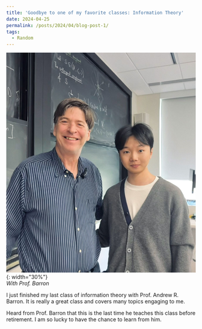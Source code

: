 ```yaml
---
title: 'Goodbye to one of my favorite classes: Information Theory'
date: 2024-04-25
permalink: /posts/2024/04/blog-post-1/
tags:
  - Random
---
```


![Information Theory](/images/blog/with%20Barron.jpg){: width="30%"}  <br />
*With Prof. Barron*

I just finished my last class of information theory with Prof. Andrew R. Barron. It is really a great class and covers many topics engaging to me.

Heard from Prof. Barron that this is the last time he teaches this class before retirement. I am so lucky to have the chance to learn from him.
